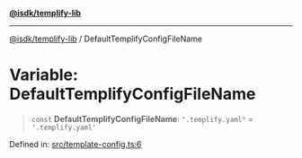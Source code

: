 [**@isdk/templify-lib**](../README.md)

***

[@isdk/templify-lib](../globals.md) / DefaultTemplifyConfigFileName

# Variable: DefaultTemplifyConfigFileName

> `const` **DefaultTemplifyConfigFileName**: `".templify.yaml"` = `'.templify.yaml'`

Defined in: [src/template-config.ts:6](https://github.com/isdk/templify-lib.js/blob/2021de0477eb7d351d355caed33ee96d779c1169/src/template-config.ts#L6)

